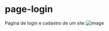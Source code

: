 # page-login
Página de login e cadastro de um site
![image](https://github.com/MariaJuliaAS/page-login/assets/145461566/317459be-703a-4aa1-b0cd-142cfbbaaf27) 
